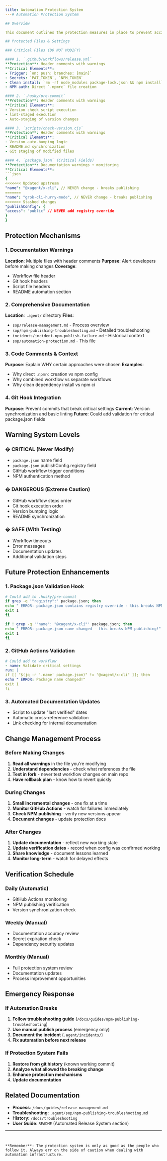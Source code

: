```yaml
---
title: Automation Protection System
---# Automation Protection System

## Overview

This document outlines the protection measures in place to prevent accidental breakage of the automated NPM publishing system.

## Protected Files & Settings

### Critical Files (DO NOT MODIFY)

#### 1. `.github/workflows/release.yml`
**Protection**: Header comments with warnings
**Critical Elements**:
- Trigger: `on: push: branches: [main]`
- Secrets: `PAT_TOKEN`, `NPM_TOKEN`
- Clean install: `rm -rf node_modules package-lock.json && npm install`
- NPM auth: Direct `.npmrc` file creation

#### 2. `.husky/pre-commit`
**Protection**: Header comments with warnings
**Critical Elements**:
- Version check script execution
- lint-staged execution
- Auto-staging of version changes

#### 3. `scripts/check-version.cjs`
**Protection**: Header comments with warnings
**Critical Elements**:
- Version auto-bumping logic
- README.md synchronization
- Git staging of modified files

#### 4. `package.json` (Critical Fields)
**Protection**: Documentation warnings + monitoring
**Critical Elements**:
```json
{
<<<<<<< Updated upstream
"name": "@xagent/x-cli", // NEVER change - breaks publishing
=======
"name": "grok-cli-hurry-mode", // NEVER change - breaks publishing
>>>>>>> Stashed changes
"publishConfig": {
"access": "public" // NEVER add registry override
}
}
```

## Protection Mechanisms

### 1. Documentation Warnings
**Location**: Multiple files with header comments
**Purpose**: Alert developers before making changes
**Coverage**:
- Workflow file header
- Git hook headers
- Script file headers
- README automation section

### 2. Comprehensive Documentation
**Location**: `.agent/` directory
**Files**:
- `sop/release-management.md` - Process overview
- `sop/npm-publishing-troubleshooting.md` - Detailed troubleshooting
- `incidents/incident-npm-publish-failure.md` - Historical context
- `sop/automation-protection.md` - This file

### 3. Code Comments & Context
**Purpose**: Explain WHY certain approaches were chosen
**Examples**:
- Why direct `.npmrc` creation vs npm config
- Why combined workflow vs separate workflows
- Why clean dependency install vs npm ci

### 4. Git Hook Integration
**Purpose**: Prevent commits that break critical settings
**Current**: Version synchronization and basic linting
**Future**: Could add validation for critical package.json fields

## Warning System Levels

### � CRITICAL (Never Modify)
- `package.json` name field
- `package.json` publishConfig.registry field
- GitHub workflow trigger conditions
- NPM authentication method

### � DANGEROUS (Extreme Caution)
- GitHub workflow steps order
- Git hook execution order
- Version bumping logic
- README synchronization

### � SAFE (With Testing)
- Workflow timeouts
- Error messages
- Documentation updates
- Additional validation steps

## Future Protection Enhancements

### 1. Package.json Validation Hook
```bash
# Could add to .husky/pre-commit
if grep -q '"registry":' package.json; then
echo " ERROR: package.json contains registry override - this breaks NPM publishing!"
exit 1
fi

if ! grep -q '"name": "@xagent/x-cli"' package.json; then
echo " ERROR: package.json name changed - this breaks NPM publishing!"
exit 1
fi
```

### 2. GitHub Actions Validation
```yaml
# Could add to workflow
- name: Validate critical settings
run: |
if [[ "$(jq -r '.name' package.json)" != "@xagent/x-cli" ]]; then
echo " ERROR: Package name changed!"
exit 1
fi
```

### 3. Automated Documentation Updates
- Script to update "last verified" dates
- Automatic cross-reference validation
- Link checking for internal documentation

## Change Management Process

### Before Making Changes
1. **Read all warnings** in the file you're modifying
2. **Understand dependencies** - check what references the file
3. **Test in fork** - never test workflow changes on main repo
4. **Have rollback plan** - know how to revert quickly

### During Changes
1. **Small incremental changes** - one fix at a time
2. **Monitor GitHub Actions** - watch for failures immediately
3. **Check NPM publishing** - verify new versions appear
4. **Document changes** - update protection docs

### After Changes
1. **Update documentation** - reflect new working state
2. **Update verification dates** - record when config was confirmed working
3. **Share knowledge** - document lessons learned
4. **Monitor long-term** - watch for delayed effects

## Verification Schedule

### Daily (Automatic)
- GitHub Actions monitoring
- NPM publishing verification
- Version synchronization check

### Weekly (Manual)
- Documentation accuracy review
- Secret expiration check
- Dependency security updates

### Monthly (Manual)
- Full protection system review
- Documentation updates
- Process improvement opportunities

## Emergency Response

### If Automation Breaks
1. **Follow troubleshooting guide** (`/docs/guides/npm-publishing-troubleshooting`)
2. **Use manual publish process** (emergency only)
3. **Document the incident** (`.agent/incidents/`)
4. **Fix automation before next release**

### If Protection System Fails
1. **Restore from git history** (known working commit)
2. **Analyze what allowed the breaking change**
3. **Enhance protection mechanisms**
4. **Update documentation**

## Related Documentation

- **Process**: `/docs/guides/release-management.md`
- **Troubleshooting**: `.agent/sop/npm-publishing-troubleshooting.md`
- **History**: `/docs/troubleshooting`
- **User Guide**: `README` (Automated Release System section)

---
```


**Remember**: The protection system is only as good as the people who follow it. Always err on the side of caution when dealing with automation infrastructure.